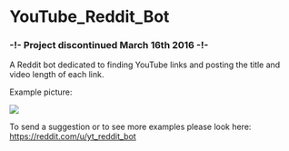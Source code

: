 # YouTube_Reddit_Bot

<h3>-!- Project discontinued March 16th 2016 -!-</h3>

A Reddit bot dedicated to finding YouTube links and posting the title and video length of each link.

Example picture:

<img src="http://i.imgur.com/jD1gdDg.png"></img>

To send a suggestion or to see more examples please look here: https://reddit.com/u/yt_reddit_bot
